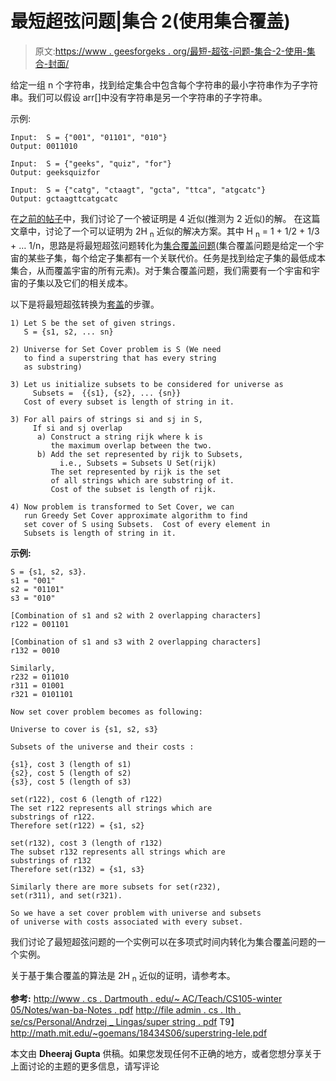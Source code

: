 # 最短超弦问题|集合 2(使用集合覆盖)

> 原文:[https://www . geesforgeks . org/最短-超弦-问题-集合-2-使用-集合-封面/](https://www.geeksforgeeks.org/shortest-superstring-problem-set-2-using-set-cover/)

给定一组 n 个字符串，找到给定集合中包含每个字符串的最小字符串作为子字符串。我们可以假设 arr[]中没有字符串是另一个字符串的子字符串。

示例:

```
Input:  S = {"001", "01101", "010"}
Output: 0011010  

Input:  S = {"geeks", "quiz", "for"}
Output: geeksquizfor

Input:  S = {"catg", "ctaagt", "gcta", "ttca", "atgcatc"}
Output: gctaagttcatgcatc
```

在[之前的帖子](https://www.geeksforgeeks.org/shortest-superstring-problem/)中，我们讨论了一个被证明是 4 近似(推测为 2 近似)的解。
在这篇文章中，讨论了一个可以证明为 2H <sub>n</sub> 近似的解决方案。其中 H <sub>n</sub> = 1 + 1/2 + 1/3 + … 1/n，思路是将最短超弦问题转化为[集合覆盖问题](https://www.geeksforgeeks.org/set-cover-problem-set-1-greedy-approximate-algorithm/)(集合覆盖问题是给定一个宇宙的某些子集，每个给定子集都有一个关联代价。任务是找到给定子集的最低成本集合，从而覆盖宇宙的所有元素)。对于集合覆盖问题，我们需要有一个宇宙和宇宙的子集以及它们的相关成本。

以下是将最短超弦转换为[套盖](https://www.geeksforgeeks.org/set-cover-problem-set-1-greedy-approximate-algorithm/)的步骤。

```
1) Let S be the set of given strings.
   S = {s1, s2, ... sn}

2) Universe for Set Cover problem is S (We need
   to find a superstring that has every string
   as substring)

3) Let us initialize subsets to be considered for universe as
     Subsets =  {{s1}, {s2}, ... {sn}}
   Cost of every subset is length of string in it.

3) For all pairs of strings si and sj in S,
     If si and sj overlap
      a) Construct a string rijk where k is
         the maximum overlap between the two.
      b) Add the set represented by rijk to Subsets,
           i.e., Subsets = Subsets U Set(rijk)
         The set represented by rijk is the set 
         of all strings which are substring of it.
         Cost of the subset is length of rijk.

4) Now problem is transformed to Set Cover, we can 
   run Greedy Set Cover approximate algorithm to find
   set cover of S using Subsets.  Cost of every element in
   Subsets is length of string in it.

```

**示例:**

```
S = {s1, s2, s3}.
s1 = "001"
s2 = "01101"
s3 = "010"

[Combination of s1 and s2 with 2 overlapping characters]
r122 = 001101 

[Combination of s1 and s3 with 2 overlapping characters]
r132 = 0010 

Similarly,
r232 = 011010
r311 = 01001
r321 = 0101101

Now set cover problem becomes as following:

Universe to cover is {s1, s2, s3}

Subsets of the universe and their costs :

{s1}, cost 3 (length of s1)
{s2}, cost 5 (length of s2)
{s3}, cost 5 (length of s3)

set(r122), cost 6 (length of r122)
The set r122 represents all strings which are
substrings of r122. 
Therefore set(r122) = {s1, s2}

set(r132), cost 3 (length of r132)
The subset r132 represents all strings which are
substrings of r132
Therefore set(r132) = {s1, s3}

Similarly there are more subsets for set(r232), 
set(r311), and set(r321).

So we have a set cover problem with universe and subsets
of universe with costs associated with every subset.

```

我们讨论了最短超弦问题的一个实例可以在多项式时间内转化为集合覆盖问题的一个实例。

关于基于集合覆盖的算法是 2H <sub>n</sub> 近似的证明，请参考本。

**参考:**
[http://www . cs . Dartmouth . edu/~ AC/Teach/CS105-winter 05/Notes/wan-ba-Notes . pdf](http://www.cs.dartmouth.edu/~ac/Teach/CS105-Winter05/Notes/wan-ba-notes.pdf)
[http://file admin . cs . lth . se/cs/Personal/Andrzej _ Lingas/super string . pdf](http://fileadmin.cs.lth.se/cs/Personal/Andrzej_Lingas/superstring.pdf)
T9】http://math.mit.edu/~goemans/18434S06/superstring-lele.pdf

本文由 **Dheeraj Gupta** 供稿。如果您发现任何不正确的地方，或者您想分享关于上面讨论的主题的更多信息，请写评论